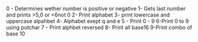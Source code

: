 0 - Determines wether number is positive or negative
1- Gets last number and prints >5,0 or <6not 0
2- Print alphabet
3- print lowercase and uppercase alpahbet
4- Alphabet exept q and e
5 - Print 0 - 9
6-Print 0 to 9 using putchar 
7 - Print alphbet reversed
8- Print all base16
9-Print combo of base 10
